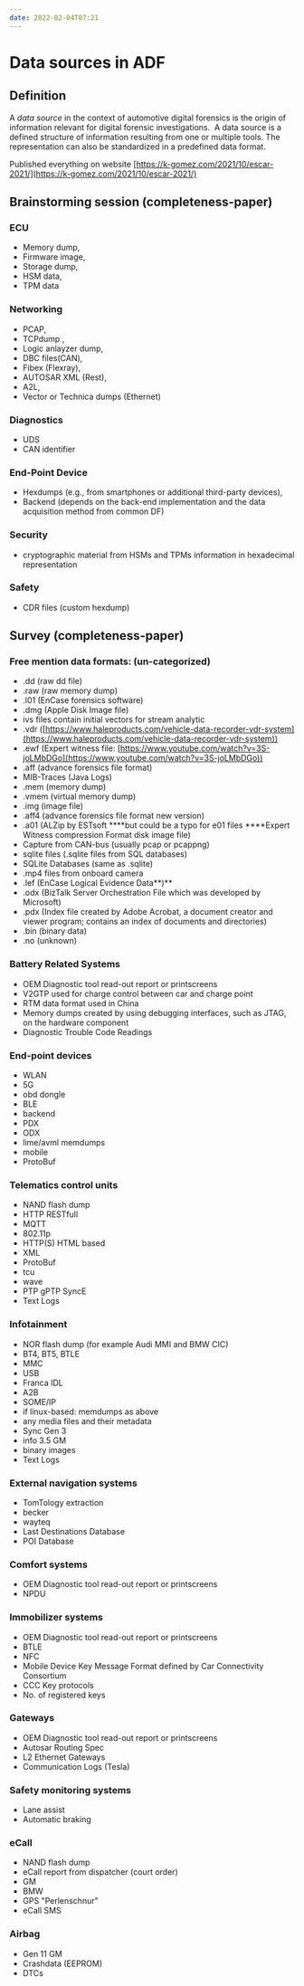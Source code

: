 ```yaml
---
date: 2022-02-04T07:21
---
```


# Data sources in ADF

## Definition

A *data source* in the context of automotive digital forensics is the origin of information relevant for digital forensic investigations.  A data source is a defined structure of information resulting from one or multiple tools. The representation can also be standardized in a predefined data format.

Published everything on website [https://k-gomez.com/2021/10/escar-2021/](https://k-gomez.com/2021/10/escar-2021/)

## Brainstorming session (completeness-paper)

### ECU

- Memory dump,
- Firmware image,
- Storage dump,
- HSM data,
- TPM data

### Networking

- PCAP,
- TCPdump ,
- Logic anlayzer dump,
- DBC files(CAN),
- Fibex (Flexray),
- AUTOSAR XML (Rest),
- A2L,
- Vector or Technica dumps (Ethernet)

### Diagnostics

- UDS
- CAN identifier

### End-Point Device

- Hexdumps (e.g., from smartphones or additional third-party devices),
- Backend (depends on the back-end implementation and the data acquisition method from common DF)

### Security

- cryptographic material from HSMs and TPMs information in hexadecimal representation

### Safety

- CDR files (custom hexdump)

## Survey (completeness-paper)

### Free mention data formats: (un-categorized)

- .dd (raw dd file)
- .raw (raw memory dump)
- .l01 (EnCase forensics software)
- .dmg (Apple Disk Image file)
- ivs files contain initial vectors for stream analytic
- .vdr ([https://www.haleproducts.com/vehicle-data-recorder-vdr-system](https://www.haleproducts.com/vehicle-data-recorder-vdr-system))
- .ewf (Expert witness file: [https://www.youtube.com/watch?v=3S-joLMbDGo](https://www.youtube.com/watch?v=3S-joLMbDGo))
- .aff (advance forensics file format)
- MIB-Traces (Java Logs)
- .mem (memory dump)
- .vmem (virtual memory dump)
- .img (image file)
- .aff4 (advance forensics file format new version)
- .a01 (ALZip by ESTsoft ****but could be a typo for e01 files ****Expert Witness compression Format disk image file)
- Capture from CAN-bus (usually pcap or pcappng)
- sqlite files (.sqlite files from SQL databases)
- SQLite Databases (same as .sqlite)
- .mp4 files from onboard camera
- .lef (EnCase Logical Evidence Data**)**
- .odx (BizTalk Server Orchestration File which was developed by Microsoft)
- .pdx (Index file created by Adobe Acrobat, a document creator and viewer program; contains an index of documents and directories)
- .bin (binary data)
- .no (unknown)

### Battery Related Systems

- OEM Diagnostic tool read-out report or printscreens
- V2GTP used for charge control between car and charge point
- RTM data format used in China
- Memory dumps created by using debugging interfaces, such as JTAG, on the hardware component
- Diagnostic Trouble Code Readings

### End-point devices

- WLAN
- 5G
- obd dongle
- BLE
- backend
- PDX
- ODX
- lime/avml memdumps
- mobile
- ProtoBuf

### Telematics control units

- NAND flash dump
- HTTP RESTfull
- MQTT
- 802.11p
- HTTP(S) HTML based
- XML
- ProtoBuf
- tcu
- wave
- PTP gPTP SyncE
- Text Logs

### Infotainment

- NOR flash dump (for example Audi MMI and BMW CIC)
- BT4, BT5, BTLE
- MMC
- USB
- Franca IDL
- A2B
- SOME/IP
- if linux-based: memdumps as above
- any media files and their metadata
- Sync Gen 3
- info 3.5 GM
- binary images
- Text Logs

### External navigation systems

- TomTology extraction
- becker
- wayteq
- Last Destinations Database
- POI Database

### Comfort systems

- OEM Diagnostic tool read-out report or printscreens
- NPDU

### Immobilizer systems

- OEM Diagnostic tool read-out report or printscreens
- BTLE
- NFC
- Mobile Device Key Message Format defined by Car Connectivity Consortium
- CCC Key protocols
- No. of registered keys

### Gateways

- OEM Diagnostic tool read-out report or printscreens
- Autosar Routing Spec
- L2 Ethernet Gateways
- Communication Logs (Tesla)

### Safety monitoring systems

- Lane assist
- Automatic braking

### eCall

- NAND flash dump
- eCall report from dispatcher (court order)
- GM
- BMW
- GPS "Perlenschnur"
- eCall SMS

### Airbag

- Gen 11 GM
- Crashdata (EEPROM)
- DTCs
